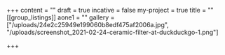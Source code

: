 +++
content = ""
draft = true
incative = false
my-project = true
title = ""
[[group_listings]]
aone1 = ""
gallery = ["/uploads/24e2c25949e199060b8edf475af2006a.jpg", "/uploads/screenshot_2021-02-24-ceramic-filter-at-duckduckgo-1.png"]

+++
